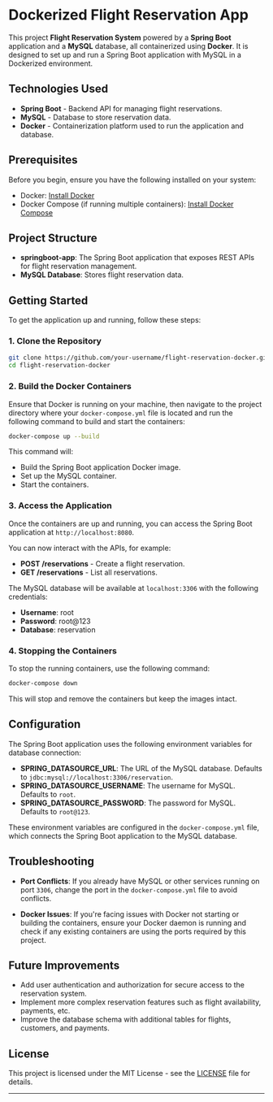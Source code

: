 # Dockerized Flight Reservation App

This project **Flight Reservation System** powered by a **Spring Boot** application and a **MySQL** database, all containerized using **Docker**. It is designed to set up and run a Spring Boot application with MySQL in a Dockerized environment.

## Technologies Used

- **Spring Boot** - Backend API for managing flight reservations.
- **MySQL** - Database to store reservation data.
- **Docker** - Containerization platform used to run the application and database.

## Prerequisites

Before you begin, ensure you have the following installed on your system:

- Docker: [Install Docker](https://docs.docker.com/get-docker/)
- Docker Compose (if running multiple containers): [Install Docker Compose](https://docs.docker.com/compose/install/)

## Project Structure

- **springboot-app**: The Spring Boot application that exposes REST APIs for flight reservation management.
- **MySQL Database**: Stores flight reservation data.

## Getting Started

To get the application up and running, follow these steps:

### 1. Clone the Repository

```bash
git clone https://github.com/your-username/flight-reservation-docker.git
cd flight-reservation-docker
```

### 2. Build the Docker Containers

Ensure that Docker is running on your machine, then navigate to the project directory where your `docker-compose.yml` file is located and run the following command to build and start the containers:

```bash
docker-compose up --build
```

This command will:

- Build the Spring Boot application Docker image.
- Set up the MySQL container.
- Start the containers.

### 3. Access the Application

Once the containers are up and running, you can access the Spring Boot application at `http://localhost:8080`.

You can now interact with the APIs, for example:

- **POST /reservations** - Create a flight reservation.
- **GET /reservations** - List all reservations.

The MySQL database will be available at `localhost:3306` with the following credentials:

- **Username**: root
- **Password**: root@123
- **Database**: reservation

### 4. Stopping the Containers

To stop the running containers, use the following command:

```bash
docker-compose down
```

This will stop and remove the containers but keep the images intact.

## Configuration

The Spring Boot application uses the following environment variables for database connection:

- **SPRING_DATASOURCE_URL**: The URL of the MySQL database. Defaults to `jdbc:mysql://localhost:3306/reservation`.
- **SPRING_DATASOURCE_USERNAME**: The username for MySQL. Defaults to `root`.
- **SPRING_DATASOURCE_PASSWORD**: The password for MySQL. Defaults to `root@123`.

These environment variables are configured in the `docker-compose.yml` file, which connects the Spring Boot application to the MySQL database.

## Troubleshooting

- **Port Conflicts**: If you already have MySQL or other services running on port `3306`, change the port in the `docker-compose.yml` file to avoid conflicts.
  
- **Docker Issues**: If you're facing issues with Docker not starting or building the containers, ensure your Docker daemon is running and check if any existing containers are using the ports required by this project.

## Future Improvements

- Add user authentication and authorization for secure access to the reservation system.
- Implement more complex reservation features such as flight availability, payments, etc.
- Improve the database schema with additional tables for flights, customers, and payments.

## License

This project is licensed under the MIT License - see the [LICENSE](LICENSE) file for details.

---

